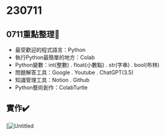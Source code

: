 # 230711
## 0711重點整理📄

- 最受歡迎的程式語言：Python
- 執行Python最簡單的地方：Colab
- Python變數：int(整數) . float(小數點) . str(字串) . bool(布林)
- 問題解答工具：Google . Youtube . ChatGPT(3.5)
- 知識管理工具：Notion . Github
- Python藝術創作：ColabTurtle

## 實作✔️
[![Untitled](https://i.imgur.com/nQpf1vM.png)
